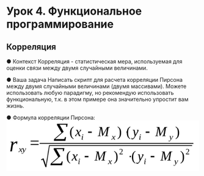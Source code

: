 # Урок 4. Функциональное программирование
## Корреляция
● Контекст
Корреляция - статистическая мера, используемая для оценки 
связи между двумя случайными величинами.

● Ваша задача
Написать скрипт для расчета корреляции Пирсона между 
двумя случайными величинами (двумя массивами). Можете 
использовать любую парадигму, но рекомендую использовать 
функциональную, т.к. в этом примере она значительно 
упростит вам жизнь.

● Формула корреляции Пирсона:\
![pic](https://github.com/DimitryZykin/Paradigms/blob/main/Seminar_4/img/pic1.png)
